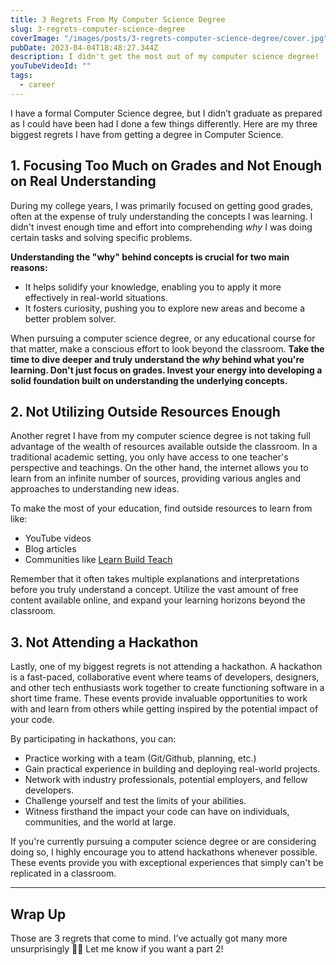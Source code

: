```yaml
---
title: 3 Regrets From My Computer Science Degree
slug: 3-regrets-computer-science-degree
coverImage: "/images/posts/3-regrets-computer-science-degree/cover.jpg"
pubDate: 2023-04-04T18:48:27.344Z
description: I didn't get the most out of my computer science degree!
youTubeVideoId: ""
tags:
  - career
---
```


I have a formal Computer Science degree, but I didn’t graduate as prepared as I could have been had I done a few things differently. Here are my three biggest regrets I have from getting a degree in Computer Science.

## 1. Focusing Too Much on Grades and Not Enough on Real Understanding

During my college years, I was primarily focused on getting good grades, often at the expense of truly understanding the concepts I was learning. I didn't invest enough time and effort into comprehending _why_ I was doing certain tasks and solving specific problems.

**Understanding the "why" behind concepts is crucial for two main reasons:**

- It helps solidify your knowledge, enabling you to apply it more effectively in real-world situations.
- It fosters curiosity, pushing you to explore new areas and become a better problem solver.

When pursuing a computer science degree, or any educational course for that matter, make a conscious effort to look beyond the classroom. **Take the time to dive deeper and truly understand the _why_ behind what you're learning. Don't just focus on grades. Invest your energy into developing a solid foundation built on understanding the underlying concepts.**

## 2. Not Utilizing Outside Resources Enough

Another regret I have from my computer science degree is not taking full advantage of the wealth of resources available outside the classroom. In a traditional academic setting, you only have access to one teacher's perspective and teachings. On the other hand, the internet allows you to learn from an infinite number of sources, providing various angles and approaches to understanding new ideas.

To make the most of your education, find outside resources to learn from like:

- YouTube videos
- Blog articles
- Communities like [Learn Build Teach](https://learnbuildteach.com/)

Remember that it often takes multiple explanations and interpretations before you truly understand a concept. Utilize the vast amount of free content available online, and expand your learning horizons beyond the classroom.

## 3. Not Attending a Hackathon

Lastly, one of my biggest regrets is not attending a hackathon. A hackathon is a fast-paced, collaborative event where teams of developers, designers, and other tech enthusiasts work together to create functioning software in a short time frame. These events provide invaluable opportunities to work with and learn from others while getting inspired by the potential impact of your code.

By participating in hackathons, you can:

- Practice working with a team (Git/Github, planning, etc.)
- Gain practical experience in building and deploying real-world projects.
- Network with industry professionals, potential employers, and fellow developers.
- Challenge yourself and test the limits of your abilities.
- Witness firsthand the impact your code can have on individuals, communities, and the world at large.

If you're currently pursuing a computer science degree or are considering doing so, I highly encourage you to attend hackathons whenever possible. These events provide you with exceptional experiences that simply can't be replicated in a classroom.

---

## Wrap Up

Those are 3 regrets that come to mind. I’ve actually got many more unsurprisingly 🤷‍♂️ Let me know if you want a part 2!
